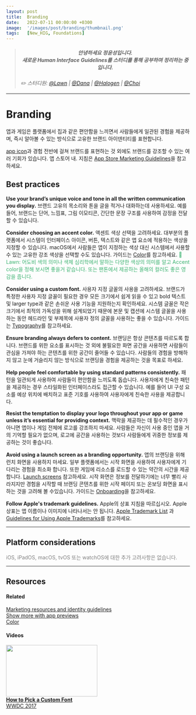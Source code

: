 ```yaml
---
layout: post
title:  Branding
date:   2022-07-11 00:00:00 +0300
image:  '/images/post/branding/thumbnail.png'
tags:   [New_HIG, Foundations]
---
```


> ##### <center>안녕하세요 정윤성입니다.<br> 새로운 Human Interface Guidelines를 스터디를 통해 공부하며 정리하는 중입니다.</center>
>
> <cite>✏️ 스터디원: <a href="https://velog.io/@lawn/series/NEW-HIG-2022" target="_blank">@Lawn</a> | <a href="https://velog.io/@andana/series/Lets-Study-HIG" target="_blank">@Dana</a> | <a href="https://velog.io/@halogen/Apple-HIG-Foundation-Layout" target="_blank">@Halogen</a> | <a href="" target="_blank">@Choi</a></cite>

***

# Branding

앱과 게임은 플랫폼에서 집과 같은 편안함을 느끼면서 사람들에게 일관된 경험을 제공하며, 즉시 알아볼 수 있는 방식으로 고유한 브랜드 아이덴티티를 표현합니다.<br>

[app icon](https://developer.apple.com/design/human-interface-guidelines/foundations/app-icons/)과 경험 전반에 걸쳐 브랜드를 표현하는 것 외에도 브랜드를 강조할 수 있는 여러 기회가 있습니다. 앱 스토어 내. 지침은 [App Store Marketing Guidelines](https://developer.apple.com/app-store/marketing/guidelines/)을 참고하세요.

## Best practices

**Use your brand’s unique voice and tone in all the written communication you display.** 브랜드 고유의 목소리와 톤을 글을 적거나 대화하는데 사용하세요. 예를 들어, 브랜드는 단어, 느낌표, 그림 이모티콘, 간단한 문장 구조를 사용하여 감정을 전달할 수 있습니다.

**Consider choosing an accent color.** 액센트 색상 선택을 고려하세요. 대부분의 플랫폼에서 시스템이 인터페이스 아이콘, 버튼, 텍스트와 같은 앱 요소에 적용하는 색상을 지정할 수 있습니다. macOS에서 사람들은 앱이 지정하는 색상 대신 시스템에서 사용할 수 있는 고유한 강조 색상을 선택할 수도 있습니다. 가이드는 [Color](https://developer.apple.com/design/human-interface-guidelines/foundations/color/)를 참고하세요.
<c style="color: MediumSeaGreen"> 📢Lawn: 어도비 색의 의미나 색체 심리학에서 말하는 다양한 색상의 의미를 알고 Accent  color을 정해 보시면 좋을거 같습니다. 또는 팬톤에서 제공하는 올해의 컬러도 좋은 영감을 줍니다.</c><br>

**Consider using a custom font.** 사용자 지정 글꼴의 사용을 고려하세요. 브랜드가 특정한 사용자 지정 글꼴이 필요한 경우 모든 크기에서 쉽게 읽을 수 있고 bold 텍스트 및 larger type과 같은 손쉬운 사용 기능을 지원하는지 확인하세요. 시스템 글꼴은 작은 크기에서 최적의 가독성을 위해 설계되었기 때문에 본문 및 캡션에 시스템 글꼴을 사용하는 동안 헤드라인 및 부제목에 사용자 정의 글꼴을 사용하는 좋을 수 있습니다. 가이드는 [Typography](https://developer.apple.com/design/human-interface-guidelines/foundations/typography/)를 참고하세요.

**Ensure branding always defers to content.** 브랜딩은 항상 콘텐츠를 따르도록 합니다. 브랜드를 위한 요소를 표시하는 것 외에 불필요한 화면 공간을 사용하면 사람들이 관심을 가져야 하는 콘텐츠를 위한 공간이 줄어들 수 있습니다. 사람들의 경험을 방해하지 않고 눈에 거슬리지 않는 방식으로 브랜딩을 경험을 제공하는 것을 목표로 하세요.

**Help people feel comfortable by using standard patterns consistently.** 패턴을 일관되게 사용하여 사람들이 편안함을 느끼도록 돕습니다. 사용자에게 친숙한 패턴을 제공하는 경우 스타일화된 인터페이스라도 접근할 수 있습니다. 예를 들어 UI 구성 요소를 예상 위치에 배치하고 표준 기호를 사용하여 사용자에게 친숙한 사용을 제공합니다.

**Resist the temptation to display your logo throughout your app or game unless it’s essential for providing context.** 맥락을 제공하는 데 필수적인 경우가 아니면 앱이나 게임 전체에 로고를 강조하지 마세요. 사람들은 자신이 사용 중인 앱을 거의 기억할 필요가 없으며, 로고에 공간을 사용하는 것보다 사람들에게 귀중한 정보를 제공하는 것이 좋습니다.

**Avoid using a launch screen as a branding opportunity.** 앱의 브랜딩을 위해 런치 화면을 사용하지 마세요. 일부 플랫폼에서는 시작 화면을 사용하여 사용자에게 기다리는 경험을 최소화 합니다. 또한 게임에 리소스를 로드할 수 있는 약간의 시간을 제공합니다. [Launch screens](https://developer.apple.com/design/human-interface-guidelines/patterns/launching#launch-screens) 참고하세요. 시작 화면은 정보를 전달하기에는 너무 빨리 사라지지만 경험을 시작할 때 브랜딩 콘텐츠를 위한 시작 페이지 또는 온보딩 화면을 표시하는 것을 고려해 볼 수있습니다. 가이드는 [Onboarding](https://developer.apple.com/design/human-interface-guidelines/patterns/onboarding/)을 참고하세요.

**Follow Apple's trademark guidelines.** Apple의 상표 지침을 따르십시오. Apple 상표는 앱 이름이나 이미지에 나타나서는 안 됩니다. [Apple Trademark List](https://www.apple.com/legal/intellectual-property/trademark/appletmlist.html) 과 [Guidelines for Using Apple Trademarks](https://www.apple.com/legal/intellectual-property/guidelinesfor3rdparties.html)를 참고하세요.

***

## Platform considerations
<c style="color: Gray">iOS, iPadOS, macOS, tvOS 또는 watchOS에 대한 추가 고려사항은 없습니다.</c>
<br>

***

## Resources
#### Related
[Marketing resources and identity guidelines](https://developer.apple.com/app-store/marketing/guidelines/)<br>
[Show more with app previews](https://developer.apple.com/app-store/app-previews/)<br>
[Color](https://developer.apple.com/design/human-interface-guidelines/foundations/color)<br>

#### Videos
<div class="gallery-box">
  <div class="video-gallery">
    <a id="wwdc2021-10032" href="https://developer.apple.com/videos/play/wwdc2021/10032/">
		<img src="https://devimages-cdn.apple.com/wwdc-services/images/119/4920/4920_wide_250x141_2x.jpg" width="250" height="141"><br>
		<b>How to Pick a Custom Font</b><br>
		WWDC 2017
	</a>
  </div>
</div>